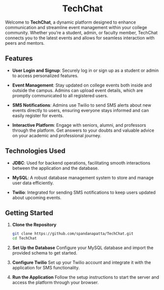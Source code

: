 <h1 align="center">TechChat</h1>

Welcome to **TechChat**, a dynamic platform designed to enhance communication and streamline event management within your college community. Whether you’re a student, admin, or faculty member, TechChat connects you to the latest events and allows for seamless interaction with peers and mentors.

## Features

- **User Login and Signup**: Securely log in or sign up as a student or admin to access personalized features.
  
- **Event Management**: Stay updated on college events both inside and outside the campus. Admins can upload event details, which are promptly communicated to all registered users.

- **SMS Notifications**: Admins use Twilio to send SMS alerts about new events directly to users, ensuring everyone stays informed and can easily register for events.

- **Interactive Platform**: Engage with seniors, alumni, and professors through the platform. Get answers to your doubts and valuable advice on your academic and professional journey.

## Technologies Used

- **JDBC**: Used for backend operations, facilitating smooth interactions between the application and the database.
  
- **MySQL**: A robust database management system to store and manage user data efficiently.

- **Twilio**: Integrated for sending SMS notifications to keep users updated about upcoming events.

## Getting Started

1. **Clone the Repository**
   ```bash
   git clone https://github.com/spandanapatta/TechChat.git
   cd TechChat
2. **Set Up the Database**
    Configure your MySQL database and import the provided schema to get started.

3. **Configure Twilio**
    Set up your Twilio account and integrate it with the application for SMS functionality.

4. **Run the Application**
    Follow the setup instructions to start the server and access the platform through your browser.